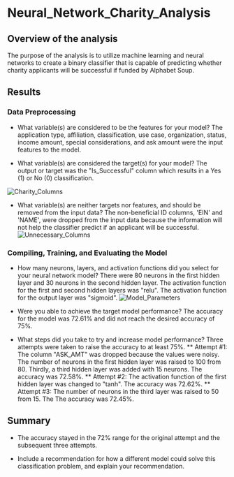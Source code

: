# Neural_Network_Charity_Analysis

## Overview of the analysis
The purpose of the analysis is to utilize machine learning and neural networks to create a binary classifier that is capable of predicting whether charity applicants will be successful if funded by Alphabet Soup.

## Results

### Data Preprocessing
* What variable(s) are considered to be the features for your model?
The application type, affiliation, classification, use case, organization, status, income amount, special considerations, and ask amount were the input features to the model.

* What variable(s) are considered the target(s) for your model?
The output or target was the "Is_Successful" column which results in a Yes (1) or No (0) classification.

![Charity_Columns](https://user-images.githubusercontent.com/69759624/105562644-a2e0c000-5ce0-11eb-85ae-87dd71a7d805.PNG)

* What variable(s) are neither targets nor features, and should be removed from the input data?
The non-beneficial ID columns, 'EIN' and 'NAME', were dropped from the input data because the information will not help the classifier predict if an applicant will be successful.
![Unnecessary_Columns](https://user-images.githubusercontent.com/69759624/105562642-a1af9300-5ce0-11eb-9752-d151e96a5def.PNG)

### Compiling, Training, and Evaluating the Model
* How many neurons, layers, and activation functions did you select for your neural network model?
There were 80 neurons in the first hidden layer and 30 neurons in the second hidden layer. The activation function for the first and second hidden layers was "relu". The activation function for the output layer was "sigmoid". 
![Model_Parameters](https://user-images.githubusercontent.com/69759624/105563148-a7a67380-5ce2-11eb-9808-efcd9e170f3a.PNG)

* Were you able to achieve the target model performance?
The accuracy for the model was 72.61% and did not reach the desired accuracy of 75%.

* What steps did you take to try and increase model performance?
Three attempts were taken to raise the accuracy to at least 75%.
** Attempt #1: The column "ASK_AMT" was dropped because the values were noisy. The number of neurons in the first hidden layer was raised to 100 from 80.  Thirdly, a third hidden layer was added with 15 neurons. The accuracy was 72.58%.
** Attempt #2: The activation function of the first hidden layer was changed to "tanh".  The accuracy was 72.62%.
** Attempt #3: The number of neurons in the third layer was raised to 50 from 15. The The accuracy was 72.45%.

## Summary
* The accuracy stayed in the 72% range for the original attempt and the subsequent three attempts.

* Include a recommendation for how a different model could solve this classification problem, and explain your recommendation.
